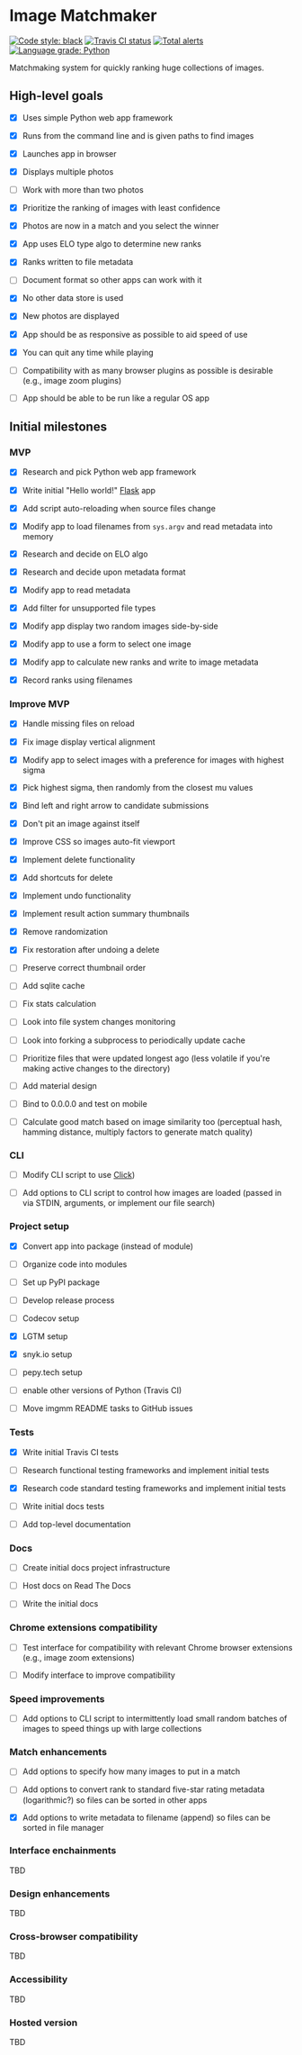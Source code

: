# Image Matchmaker

[![Code style: black](https://img.shields.io/badge/code%20style-black-000000.svg)](https://github.com/psf/black) [![Travis CI status](https://img.shields.io/travis/mechanomi/imgmm/master.svg)](https://travis-ci.org/mechanomi/imgmm) [![Total alerts](https://img.shields.io/lgtm/alerts/g/mechanomi/imgmm.svg?logo=lgtm&logoWidth=18)](https://lgtm.com/projects/g/mechanomi/imgmm/alerts/) [![Language grade: Python](https://img.shields.io/lgtm/grade/python/g/mechanomi/imgmm.svg?logo=lgtm&logoWidth=18)](https://lgtm.com/projects/g/mechanomi/imgmm/context:python)

Matchmaking system for quickly ranking huge collections of images.


## High-level goals

- [x] Uses simple Python web app framework
- [X] Runs from the command line and is given paths to find images
- [X] Launches app in browser
- [X] Displays multiple photos
- [ ] Work with more than two photos
- [X] Prioritize the ranking of images with least confidence
- [X] Photos are now in a match and you select the winner
- [X] App uses ELO type algo to determine new ranks
- [X] Ranks written to file metadata
- [ ] Document format so other apps can work with it
- [X] No other data store is used
- [X] New photos are displayed
- [X] App should be as responsive as possible to aid speed of use
- [X] You can quit any time while playing
- [ ] Compatibility with as many browser plugins as possible is desirable (e.g.,
  image zoom plugins)
- [ ] App should be able to be run like a regular OS app


## Initial milestones


### MVP


- [x] Research and pick Python web app framework
- [x] Write initial "Hello world!"
  [Flask](https://www.palletsprojects.com/p/flask/) app
- [x] Add script auto-reloading when source files change
- [x] Modify app to load filenames from `sys.argv` and read metadata into memory
- [x] Research and decide on ELO algo
- [X] Research and decide upon metadata format
- [X] Modify app to read metadata
- [X] Add filter for unsupported file types
- [X] Modify app display two random images side-by-side
- [X] Modify app to use a form to select one image
- [X] Modify app to calculate new ranks and write to image metadata
- [X] Record ranks using filenames


### Improve MVP

- [X] Handle missing files on reload
- [X] Fix image display vertical alignment
- [X] Modify app to select images with a preference for images with highest
  sigma
- [X] Pick highest sigma, then randomly from the closest mu values
- [X] Bind left and right arrow to candidate submissions
- [X] Don't pit an image against itself
- [X] Improve CSS so images auto-fit viewport
- [X] Implement delete functionality
- [X] Add shortcuts for delete
- [X] Implement undo functionality
- [X] Implement result action summary thumbnails
- [X] Remove randomization
- [X] Fix restoration after undoing a delete
- [ ] Preserve correct thumbnail order
- [ ] Add sqlite cache
- [ ] Fix stats calculation
- [ ] Look into file system changes monitoring
- [ ] Look into forking a subprocess to periodically update cache
- [ ] Prioritize files that were updated longest ago (less volatile if you're
  making active changes to the directory)
- [ ] Add material design
- [ ] Bind to 0.0.0.0 and test on mobile
- [ ] Calculate good match based on image similarity too (perceptual hash,
  hamming distance, multiply factors to generate match quality)


### CLI

- [ ] Modify CLI script to use
  [Click](https://www.palletsprojects.com/p/click/))
- [ ] Add options to CLI script to control how images are loaded (passed in via
  STDIN, arguments, or implement our file search)


### Project setup

- [X] Convert app into package (instead of module)
- [ ] Organize code into modules
- [ ] Set up PyPI package
- [ ] Develop release process
- [ ] Codecov setup
- [X] LGTM setup
- [X] snyk.io setup
- [ ] pepy.tech setup
- [ ] enable other versions of Python (Travis CI)
- [ ] Move imgmm README tasks to GitHub issues


### Tests

- [X] Write initial Travis CI tests
- [ ] Research functional testing frameworks and implement initial tests
- [X] Research code standard testing frameworks and implement initial tests
- [ ] Write initial docs tests
- [ ] Add top-level documentation


### Docs

- [ ] Create initial docs project infrastructure
- [ ] Host docs on Read The Docs
- [ ] Write the initial docs


### Chrome extensions compatibility

- [ ] Test interface for compatibility with relevant Chrome browser extensions
  (e.g., image zoom extensions)
- [ ] Modify interface to improve compatibility


### Speed improvements

- [ ] Add options to CLI script to intermittently load small random batches of
  images to speed things up with large collections


### Match enhancements

- [ ] Add options to specify how many images to put in a match
- [ ] Add options to convert rank to standard five-star rating metadata
  (logarithmic?) so files can be sorted in other apps
- [X] Add options to write metadata to filename (append) so files can be sorted
  in file manager


### Interface enchainments

TBD


### Design enhancements

TBD


### Cross-browser compatibility

TBD


### Accessibility

TBD


### Hosted version

TBD

